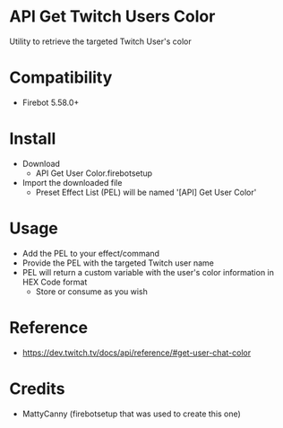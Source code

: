 # API Get Twitch Users Color
Utility to retrieve the targeted Twitch User's color

# Compatibility
- Firebot 5.58.0+

# Install
+ Download
  + API Get User Color.firebotsetup
+ Import the downloaded file
  + Preset Effect List (PEL) will be named '[API] Get User Color'

# Usage
+ Add the PEL to your effect/command
+ Provide the PEL with the targeted Twitch user name
+ PEL will return a custom variable with the user's color information in HEX Code format
  + Store or consume as you wish

# Reference
+ https://dev.twitch.tv/docs/api/reference/#get-user-chat-color

# Credits
+ MattyCanny (firebotsetup that was used to create this one)
